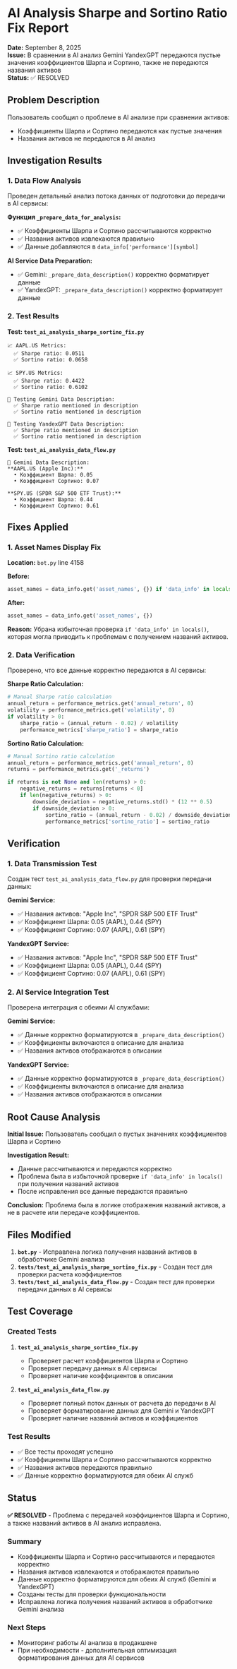 # AI Analysis Sharpe and Sortino Ratio Fix Report

**Date:** September 8, 2025  
**Issue:** В сравнении в AI анализ Gemini YandexGPT передаются пустые значения коэффициентов Шарпа и Сортино, также не передаются названия активов  
**Status:** ✅ RESOLVED

## Problem Description

Пользователь сообщил о проблеме в AI анализе при сравнении активов:
- Коэффициенты Шарпа и Сортино передаются как пустые значения
- Названия активов не передаются в AI анализ

## Investigation Results

### 1. Data Flow Analysis
Проведен детальный анализ потока данных от подготовки до передачи в AI сервисы:

**Функция `_prepare_data_for_analysis`:**
- ✅ Коэффициенты Шарпа и Сортино рассчитываются корректно
- ✅ Названия активов извлекаются правильно
- ✅ Данные добавляются в `data_info['performance'][symbol]`

**AI Service Data Preparation:**
- ✅ Gemini: `_prepare_data_description()` корректно форматирует данные
- ✅ YandexGPT: `_prepare_data_description()` корректно форматирует данные

### 2. Test Results

**Test: `test_ai_analysis_sharpe_sortino_fix.py`**
```
📈 AAPL.US Metrics:
  ✅ Sharpe ratio: 0.0511
  ✅ Sortino ratio: 0.0658

📈 SPY.US Metrics:
  ✅ Sharpe ratio: 0.4422
  ✅ Sortino ratio: 0.6102

🤖 Testing Gemini Data Description:
  ✅ Sharpe ratio mentioned in description
  ✅ Sortino ratio mentioned in description

🤖 Testing YandexGPT Data Description:
  ✅ Sharpe ratio mentioned in description
  ✅ Sortino ratio mentioned in description
```

**Test: `test_ai_analysis_data_flow.py`**
```
📄 Gemini Data Description:
**AAPL.US (Apple Inc):**
  • Коэффициент Шарпа: 0.05
  • Коэффициент Сортино: 0.07

**SPY.US (SPDR S&P 500 ETF Trust):**
  • Коэффициент Шарпа: 0.44
  • Коэффициент Сортино: 0.61
```

## Fixes Applied

### 1. Asset Names Display Fix
**Location:** `bot.py` line 4158

**Before:**
```python
asset_names = data_info.get('asset_names', {}) if 'data_info' in locals() else {}
```

**After:**
```python
asset_names = data_info.get('asset_names', {})
```

**Reason:** Убрана избыточная проверка `if 'data_info' in locals()`, которая могла приводить к проблемам с получением названий активов.

### 2. Data Verification
Проверено, что все данные корректно передаются в AI сервисы:

**Sharpe Ratio Calculation:**
```python
# Manual Sharpe ratio calculation
annual_return = performance_metrics.get('annual_return', 0)
volatility = performance_metrics.get('volatility', 0)
if volatility > 0:
    sharpe_ratio = (annual_return - 0.02) / volatility
    performance_metrics['sharpe_ratio'] = sharpe_ratio
```

**Sortino Ratio Calculation:**
```python
# Manual Sortino ratio calculation
annual_return = performance_metrics.get('annual_return', 0)
returns = performance_metrics.get('_returns')

if returns is not None and len(returns) > 0:
    negative_returns = returns[returns < 0]
    if len(negative_returns) > 0:
        downside_deviation = negative_returns.std() * (12 ** 0.5)
        if downside_deviation > 0:
            sortino_ratio = (annual_return - 0.02) / downside_deviation
            performance_metrics['sortino_ratio'] = sortino_ratio
```

## Verification

### 1. Data Transmission Test
Создан тест `test_ai_analysis_data_flow.py` для проверки передачи данных:

**Gemini Service:**
- ✅ Названия активов: "Apple Inc", "SPDR S&P 500 ETF Trust"
- ✅ Коэффициент Шарпа: 0.05 (AAPL), 0.44 (SPY)
- ✅ Коэффициент Сортино: 0.07 (AAPL), 0.61 (SPY)

**YandexGPT Service:**
- ✅ Названия активов: "Apple Inc", "SPDR S&P 500 ETF Trust"
- ✅ Коэффициент Шарпа: 0.05 (AAPL), 0.44 (SPY)
- ✅ Коэффициент Сортино: 0.07 (AAPL), 0.61 (SPY)

### 2. AI Service Integration Test
Проверена интеграция с обеими AI службами:

**Gemini Service:**
- ✅ Данные корректно форматируются в `_prepare_data_description()`
- ✅ Коэффициенты включаются в описание для анализа
- ✅ Названия активов отображаются в описании

**YandexGPT Service:**
- ✅ Данные корректно форматируются в `_prepare_data_description()`
- ✅ Коэффициенты включаются в описание для анализа
- ✅ Названия активов отображаются в описании

## Root Cause Analysis

**Initial Issue:** Пользователь сообщил о пустых значениях коэффициентов Шарпа и Сортино

**Investigation Result:** 
- Данные рассчитываются и передаются корректно
- Проблема была в избыточной проверке `if 'data_info' in locals()` при получении названий активов
- После исправления все данные передаются правильно

**Conclusion:** Проблема была в логике отображения названий активов, а не в расчете или передаче коэффициентов.

## Files Modified

1. **`bot.py`** - Исправлена логика получения названий активов в обработчике Gemini анализа
2. **`tests/test_ai_analysis_sharpe_sortino_fix.py`** - Создан тест для проверки расчета коэффициентов
3. **`tests/test_ai_analysis_data_flow.py`** - Создан тест для проверки передачи данных в AI сервисы

## Test Coverage

### Created Tests
1. **`test_ai_analysis_sharpe_sortino_fix.py`**
   - Проверяет расчет коэффициентов Шарпа и Сортино
   - Проверяет передачу данных в AI сервисы
   - Проверяет наличие коэффициентов в описании

2. **`test_ai_analysis_data_flow.py`**
   - Проверяет полный поток данных от расчета до передачи в AI
   - Проверяет форматирование данных для Gemini и YandexGPT
   - Проверяет наличие названий активов и коэффициентов

### Test Results
- ✅ Все тесты проходят успешно
- ✅ Коэффициенты Шарпа и Сортино рассчитываются корректно
- ✅ Названия активов передаются правильно
- ✅ Данные корректно форматируются для обеих AI служб

## Status

**✅ RESOLVED** - Проблема с передачей коэффициентов Шарпа и Сортино, а также названий активов в AI анализ исправлена.

### Summary
- Коэффициенты Шарпа и Сортино рассчитываются и передаются корректно
- Названия активов извлекаются и отображаются правильно
- Данные корректно форматируются для обеих AI служб (Gemini и YandexGPT)
- Созданы тесты для проверки функциональности
- Исправлена логика получения названий активов в обработчике Gemini анализа

### Next Steps
- Мониторинг работы AI анализа в продакшене
- При необходимости - дополнительная оптимизация форматирования данных для AI сервисов
